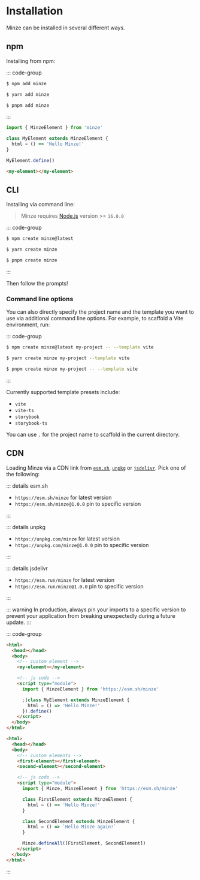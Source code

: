 # Installation

Minze can be installed in several different ways.

## npm

Installing from npm:

::: code-group

```bash [npm]
$ npm add minze
```

```bash [yarn]
$ yarn add minze
```

```bash [pnpm]
$ pnpm add minze
```

:::

```js
import { MinzeElement } from 'minze'

class MyElement extends MinzeElement {
  html = () => 'Hello Minze!'
}

MyElement.define()
```

```html
<my-element></my-element>
```

## CLI

Installing via command line:

> Minze requires [Node.js](https://nodejs.dev/) version >= `16.0.0`

::: code-group

```bash [npm]
$ npm create minze@latest
```

```bash [yarn]
$ yarn create minze
```

```bash [pnpm]
$ pnpm create minze
```

:::

Then follow the prompts!

### Command line options

You can also directly specify the project name and the template you want to use via additional command line options. For example, to scaffold a Vite environment, run:

::: code-group

```bash [npm]
$ npm create minze@latest my-project -- --template vite
```

```bash [yarn]
$ yarn create minze my-project --template vite
```

```bash [pnpm]
$ pnpm create minze my-project -- --template vite
```

:::

Currently supported template presets include:

- `vite`
- `vite-ts`
- `storybook`
- `storybook-ts`

You can use `.` for the project name to scaffold in the current directory.

## CDN

Loading Minze via a CDN link from [`esm.sh`](https://esm.sh), [`unpkg`](https://unpkg.com) or [`jsdelivr`](https://www.jsdelivr.com). Pick one of the following:

::: details esm.sh

- `https://esm.sh/minze` for latest version
- `https://esm.sh/minze@1.0.0` pin to specific version

:::

::: details unpkg

- `https://unpkg.com/minze` for latest version
- `https://unpkg.com/minze@1.0.0` pin to specific version

:::

::: details jsdelivr

- `https://esm.run/minze` for latest version
- `https://esm.run/minze@1.0.0` pin to specific version

:::

::: warning
In production, always pin your imports to a specific version to prevent your application from breaking unexpectedly during a future update.
:::

<!-- prettier-ignore-start -->

::: code-group

```html [Module]
<html>
  <head></head>
  <body>
    <!-- custom element -->
    <my-element></my-element>

    <!-- js code -->
    <script type="module">
      import { MinzeElement } from 'https://esm.sh/minze'

      ;(class MyElement extends MinzeElement {
        html = () => 'Hello Minze!'
      }).define()
    </script>
  </body>
</html>
```

```html [Module > defineAll]
<html>
  <head></head>
  <body>
    <!-- custom elements -->
    <first-element></first-element>
    <second-element></second-element>

    <!-- js code -->
    <script type="module">
      import { Minze, MinzeElement } from 'https://esm.sh/minze'

      class FirstElement extends MinzeElement {
        html = () => 'Hello Minze!'
      }

      class SecondElement extends MinzeElement {
        html = () => `Hello Minze again!`
      }

      Minze.defineAll([FirstElement, SecondElement])
    </script>
  </body>
</html>
```

:::

<!-- prettier-ignore-end -->
